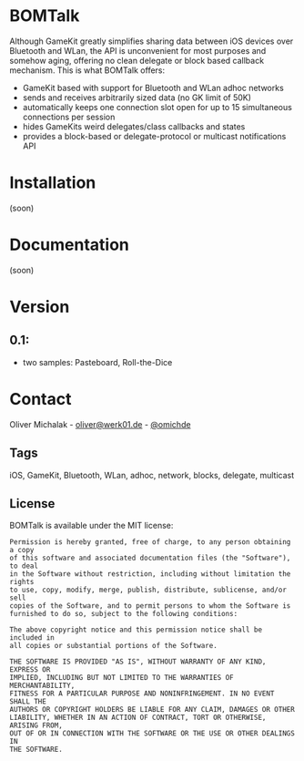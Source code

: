# BOMTalk

Although GameKit greatly simplifies sharing data between iOS devices over Bluetooth and WLan, the API is unconvenient for most purposes and somehow aging, offering no clean delegate or block based callback mechanism. This is what BOMTalk offers:

- GameKit based with support for Bluetooth and WLan adhoc networks
- sends and receives arbitrarily sized data (no GK limit of 50K)
- automatically keeps one connection slot open for up to 15 simultaneous connections per session
- hides GameKits weird delegates/class callbacks and states
- provides a block-based or delegate-protocol or multicast notifications API

# Installation

(soon)

# Documentation

(soon)

# Version

## 0.1:

- two samples: Pasteboard, Roll-the-Dice

# Contact

Oliver Michalak - [oliver@werk01.de](mailto:oliver@werk01.de) - [@omichde](http://twitter.com/omichde)

## Tags

iOS, GameKit, Bluetooth, WLan, adhoc, network, blocks, delegate, multicast

## License

BOMTalk is available under the MIT license:

	Permission is hereby granted, free of charge, to any person obtaining a copy
	of this software and associated documentation files (the "Software"), to deal
	in the Software without restriction, including without limitation the rights
	to use, copy, modify, merge, publish, distribute, sublicense, and/or sell
	copies of the Software, and to permit persons to whom the Software is
	furnished to do so, subject to the following conditions:

	The above copyright notice and this permission notice shall be included in
	all copies or substantial portions of the Software.

	THE SOFTWARE IS PROVIDED "AS IS", WITHOUT WARRANTY OF ANY KIND, EXPRESS OR
	IMPLIED, INCLUDING BUT NOT LIMITED TO THE WARRANTIES OF MERCHANTABILITY,
	FITNESS FOR A PARTICULAR PURPOSE AND NONINFRINGEMENT. IN NO EVENT SHALL THE
	AUTHORS OR COPYRIGHT HOLDERS BE LIABLE FOR ANY CLAIM, DAMAGES OR OTHER
	LIABILITY, WHETHER IN AN ACTION OF CONTRACT, TORT OR OTHERWISE, ARISING FROM,
	OUT OF OR IN CONNECTION WITH THE SOFTWARE OR THE USE OR OTHER DEALINGS IN
	THE SOFTWARE.
